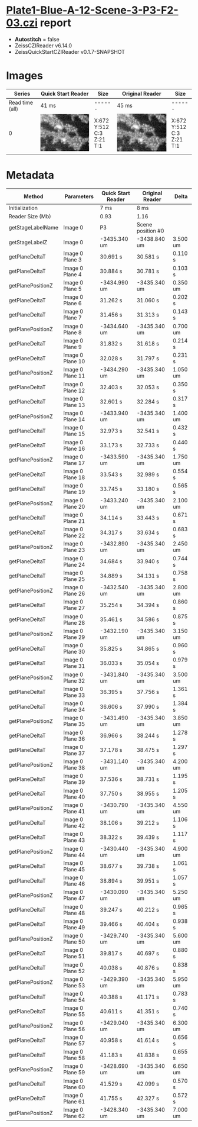 # [Plate1-Blue-A-12-Scene-3-P3-F2-03.czi](https://downloads.openmicroscopy.org/images/Zeiss-CZI/idr0011/Plate1-Blue-A_TS-Stinger/Plate1-Blue-A-12-Scene-3-P3-F2-03.czi) report
 - **Autostitch** = false
 - ZeissCZIReader v6.14.0
 - ZeissQuickStartCZIReader v0.1.7-SNAPSHOT

# Images 

| Series            | Quick Start Reader | Size | Original Reader | Size |
|-------------------|--------------------|------|-----------------|------|
| Read time (all)   |41 ms|------|45 ms|------|
|0|![Plate1-Blue-A-12-Scene-3-P3-F2-03.quick_true.flat_true.stitch_false.series_0.jpg](Plate1-Blue-A-12-Scene-3-P3-F2-03/Plate1-Blue-A-12-Scene-3-P3-F2-03.quick_true.flat_true.stitch_false.series_0.jpg)|X:672<br>Y:512<br>C:3<br>Z:21<br>T:1|![Plate1-Blue-A-12-Scene-3-P3-F2-03.quick_false.flat_true.stitch_false.series_0.jpg](Plate1-Blue-A-12-Scene-3-P3-F2-03/Plate1-Blue-A-12-Scene-3-P3-F2-03.quick_false.flat_true.stitch_false.series_0.jpg)|X:672<br>Y:512<br>C:3<br>Z:21<br>T:1|

# Metadata

|  Method            | Parameters       | Quick Start Reader | Original Reader | Delta  |
| -------------------|------------------|--------------------|-----------------|------- |
| Initialization     |                  |7 ms|8 ms|        |
| Reader Size (Mb)     |                  |0.93|1.16|        |
| getStageLabelName| Image 0 | P3| Scene position #0| |
| getStageLabelZ| Image 0 | -3435.340 um | -3438.840 um | 3.500 um |
| getPlaneDeltaT| Image 0 Plane 3 |  30.691 s |  30.581 s | 0.110 s |
| getPlaneDeltaT| Image 0 Plane 4 |  30.884 s |  30.781 s | 0.103 s |
| getPlanePositionZ| Image 0 Plane 5 | -3434.990 um | -3435.340 um | 0.350 um |
| getPlaneDeltaT| Image 0 Plane 6 |  31.262 s |  31.060 s | 0.202 s |
| getPlaneDeltaT| Image 0 Plane 7 |  31.456 s |  31.313 s | 0.143 s |
| getPlanePositionZ| Image 0 Plane 8 | -3434.640 um | -3435.340 um | 0.700 um |
| getPlaneDeltaT| Image 0 Plane 9 |  31.832 s |  31.618 s | 0.214 s |
| getPlaneDeltaT| Image 0 Plane 10 |  32.028 s |  31.797 s | 0.231 s |
| getPlanePositionZ| Image 0 Plane 11 | -3434.290 um | -3435.340 um | 1.050 um |
| getPlaneDeltaT| Image 0 Plane 12 |  32.403 s |  32.053 s | 0.350 s |
| getPlaneDeltaT| Image 0 Plane 13 |  32.601 s |  32.284 s | 0.317 s |
| getPlanePositionZ| Image 0 Plane 14 | -3433.940 um | -3435.340 um | 1.400 um |
| getPlaneDeltaT| Image 0 Plane 15 |  32.973 s |  32.541 s | 0.432 s |
| getPlaneDeltaT| Image 0 Plane 16 |  33.173 s |  32.733 s | 0.440 s |
| getPlanePositionZ| Image 0 Plane 17 | -3433.590 um | -3435.340 um | 1.750 um |
| getPlaneDeltaT| Image 0 Plane 18 |  33.543 s |  32.989 s | 0.554 s |
| getPlaneDeltaT| Image 0 Plane 19 |  33.745 s |  33.180 s | 0.565 s |
| getPlanePositionZ| Image 0 Plane 20 | -3433.240 um | -3435.340 um | 2.100 um |
| getPlaneDeltaT| Image 0 Plane 21 |  34.114 s |  33.443 s | 0.671 s |
| getPlaneDeltaT| Image 0 Plane 22 |  34.317 s |  33.634 s | 0.683 s |
| getPlanePositionZ| Image 0 Plane 23 | -3432.890 um | -3435.340 um | 2.450 um |
| getPlaneDeltaT| Image 0 Plane 24 |  34.684 s |  33.940 s | 0.744 s |
| getPlaneDeltaT| Image 0 Plane 25 |  34.889 s |  34.131 s | 0.758 s |
| getPlanePositionZ| Image 0 Plane 26 | -3432.540 um | -3435.340 um | 2.800 um |
| getPlaneDeltaT| Image 0 Plane 27 |  35.254 s |  34.394 s | 0.860 s |
| getPlaneDeltaT| Image 0 Plane 28 |  35.461 s |  34.586 s | 0.875 s |
| getPlanePositionZ| Image 0 Plane 29 | -3432.190 um | -3435.340 um | 3.150 um |
| getPlaneDeltaT| Image 0 Plane 30 |  35.825 s |  34.865 s | 0.960 s |
| getPlaneDeltaT| Image 0 Plane 31 |  36.033 s |  35.054 s | 0.979 s |
| getPlanePositionZ| Image 0 Plane 32 | -3431.840 um | -3435.340 um | 3.500 um |
| getPlaneDeltaT| Image 0 Plane 33 |  36.395 s |  37.756 s | 1.361 s |
| getPlaneDeltaT| Image 0 Plane 34 |  36.606 s |  37.990 s | 1.384 s |
| getPlanePositionZ| Image 0 Plane 35 | -3431.490 um | -3435.340 um | 3.850 um |
| getPlaneDeltaT| Image 0 Plane 36 |  36.966 s |  38.244 s | 1.278 s |
| getPlaneDeltaT| Image 0 Plane 37 |  37.178 s |  38.475 s | 1.297 s |
| getPlanePositionZ| Image 0 Plane 38 | -3431.140 um | -3435.340 um | 4.200 um |
| getPlaneDeltaT| Image 0 Plane 39 |  37.536 s |  38.731 s | 1.195 s |
| getPlaneDeltaT| Image 0 Plane 40 |  37.750 s |  38.955 s | 1.205 s |
| getPlanePositionZ| Image 0 Plane 41 | -3430.790 um | -3435.340 um | 4.550 um |
| getPlaneDeltaT| Image 0 Plane 42 |  38.106 s |  39.212 s | 1.106 s |
| getPlaneDeltaT| Image 0 Plane 43 |  38.322 s |  39.439 s | 1.117 s |
| getPlanePositionZ| Image 0 Plane 44 | -3430.440 um | -3435.340 um | 4.900 um |
| getPlaneDeltaT| Image 0 Plane 45 |  38.677 s |  39.738 s | 1.061 s |
| getPlaneDeltaT| Image 0 Plane 46 |  38.894 s |  39.951 s | 1.057 s |
| getPlanePositionZ| Image 0 Plane 47 | -3430.090 um | -3435.340 um | 5.250 um |
| getPlaneDeltaT| Image 0 Plane 48 |  39.247 s |  40.212 s | 0.965 s |
| getPlaneDeltaT| Image 0 Plane 49 |  39.466 s |  40.404 s | 0.938 s |
| getPlanePositionZ| Image 0 Plane 50 | -3429.740 um | -3435.340 um | 5.600 um |
| getPlaneDeltaT| Image 0 Plane 51 |  39.817 s |  40.697 s | 0.880 s |
| getPlaneDeltaT| Image 0 Plane 52 |  40.038 s |  40.876 s | 0.838 s |
| getPlanePositionZ| Image 0 Plane 53 | -3429.390 um | -3435.340 um | 5.950 um |
| getPlaneDeltaT| Image 0 Plane 54 |  40.388 s |  41.171 s | 0.783 s |
| getPlaneDeltaT| Image 0 Plane 55 |  40.611 s |  41.351 s | 0.740 s |
| getPlanePositionZ| Image 0 Plane 56 | -3429.040 um | -3435.340 um | 6.300 um |
| getPlaneDeltaT| Image 0 Plane 57 |  40.958 s |  41.614 s | 0.656 s |
| getPlaneDeltaT| Image 0 Plane 58 |  41.183 s |  41.838 s | 0.655 s |
| getPlanePositionZ| Image 0 Plane 59 | -3428.690 um | -3435.340 um | 6.650 um |
| getPlaneDeltaT| Image 0 Plane 60 |  41.529 s |  42.099 s | 0.570 s |
| getPlaneDeltaT| Image 0 Plane 61 |  41.755 s |  42.327 s | 0.572 s |
| getPlanePositionZ| Image 0 Plane 62 | -3428.340 um | -3435.340 um | 7.000 um |
